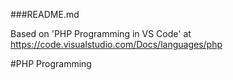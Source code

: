 ###README.md

Based on 'PHP Programming in VS Code' at https://code.visualstudio.com/Docs/languages/php

#PHP Programming

